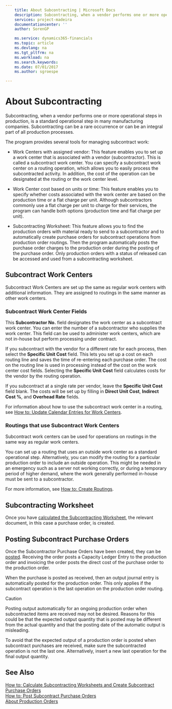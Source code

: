 ```yaml
---
    title: About Subcontracting | Microsoft Docs
    description: Subcontracting, when a vendor performs one or more operational steps in production, is a standard operational step in many manufacturing companies. Subcontracting can be a rare occurrence or can be an integral part of all production processes.
    services: project-madeira
    documentationcenter: ''
    author: SorenGP

    ms.service: dynamics365-financials
    ms.topic: article
    ms.devlang: na
    ms.tgt_pltfrm: na
    ms.workload: na
    ms.search.keywords:
    ms.date: 07/01/2017
    ms.author: sgroespe

---
```

# About Subcontracting
Subcontracting, when a vendor performs one or more operational steps in production, is a standard operational step in many manufacturing companies. Subcontracting can be a rare occurrence or can be an integral part of all production processes.  
  
 The program provides several tools for managing subcontract work:  
  
-   Work Centers with assigned vendor: This feature enables you to set up a work center that is associated with a vendor (subcontractor). This is called a subcontract work center. You can specify a subcontract work center on a routing operation, which allows you to easily process the subcontracted activity. In addition, the cost of the operation can be designated at the routing or the work center level.  
  
-   Work Center cost based on units or time: This feature enables you to specify whether costs associated with the work center are based on the production time or a flat charge per unit. Although subcontractors commonly use a flat charge per unit to charge for their services, the program can handle both options (production time and flat charge per unit).  
  
-   Subcontracting Worksheet: This feature allows you to find the production orders with material ready to send to a subcontractor and to automatically create purchase orders for subcontract operations from production order routings. Then the program automatically posts the purchase order charges to the production order during the posting of the purchase order. Only production orders with a status of released can be accessed and used from a subcontracting worksheet.  
  
## Subcontract Work Centers  
 Subcontract Work Centers are set up the same as regular work centers with additional information. They are assigned to routings in the same manner as other work centers.  
  
### Subcontract Work Center Fields  
 This **Subcontractor No.** field designates the work center as a subcontract work center. You can enter the number of a subcontractor who supplies the work center. This field can be used to administer work centers, which are not in-house but perform processing under contract.  
  
 If you subcontract with the vendor for a different rate for each process, then select the **Specific Unit Cost** field. This lets you set up a cost on each routing line and saves the time of re-entering each purchase order. The cost on the routing line is used in processing instead of the cost on the work center cost fields. Selecting the **Specific Unit Cost** field calculates costs for the vendor by the routing operation.  
  
 If you subcontract at a single rate per vendor, leave the **Specific Unit Cost** field blank. The costs will be set up by filling in **Direct Unit Cost**, **Indirect Cost %**, and **Overhead Rate** fields.  
  
 For information about how to use the subcontract work center in a routing, see [How to: Update Calendar Entries for Work Centers](../how-to-update-calendar-entries-for-work-centers.md).  
  
### Routings that use Subcontract Work Centers  
 Subcontract work centers can be used for operations on routings in the same way as regular work centers.  
  
 You can set up a routing that uses an outside work center as a standard operational step. Alternatively, you can modify the routing for a particular production order to include an outside operation. This might be needed in an emergency such as a server not working correctly, or during a temporary period of higher demand, where the work generally performed in-house must be sent to a subcontractor.  
  
 For more information, see [How to: Create Routings](../how-to-create-routings.md).  
  
## Subcontracting Worksheet  
 Once you have [calculated the Subcontracting Worksheet](../how-to-calculate-subcontracting-worksheets-and-create-subcontract-purchase-orders.md), the relevant document, in this case a purchase order, is created.  
  
## Posting Subcontract Purchase Orders  
 Once the Subcontractor Purchase Orders have been created, they can be [posted](../how-to-post-subcontract-purchase-orders.md). Receiving the order posts a Capacity Ledger Entry to the production order and invoicing the order posts the direct cost of the purchase order to the production order.  
  
 When the purchase is posted as received, then an output journal entry is automatically posted for the production order. This only applies if the subcontract operation is the last operation on the production order routing.  
  
> [!CAUTION]  
>  Posting output automatically for an ongoing production order when subcontracted items are received may not be desired. Reasons for this could be that the expected output quantity that is posted may be different from the actual quantity and that the posting date of the automatic output is misleading.  
>   
>  To avoid that the expected output of a production order is posted when subcontract purchases are received, make sure the subcontracted operation is not the last one. Alternatively, insert a new last operation for the final output quantity.  
  
## See Also  
 [How to: Calculate Subcontracting Worksheets and Create Subcontract Purchase Orders](../how-to-calculate-subcontracting-worksheets-and-create-subcontract-purchase-orders.md)   
 [How to: Post Subcontract Purchase Orders](../how-to-post-subcontract-purchase-orders.md)   
 [About Production Orders](../about-production-orders.md)